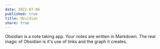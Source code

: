 ```yaml
---
date: 2022-07-06
published: true
title: Obsidian
share: true
---
```



Obsidian is a note taking app. Your notes are written in Markdown. The real magic of Obsidian is it's use of links and the graph it creates.
